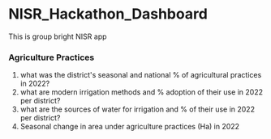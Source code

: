 # NISR_Hackathon_Dashboard
This is group bright NISR app


### Agriculture Practices
1. what was the district's seasonal and national % of agricultural practices in 2022?
2. what are modern irrigation methods and % adoption of their use in 2022 per district?
3. what are the sources of water for irrigation and % of their use in 2022 per district?
4. Seasonal change in area under agriculture practices (Ha) in 2022
   
